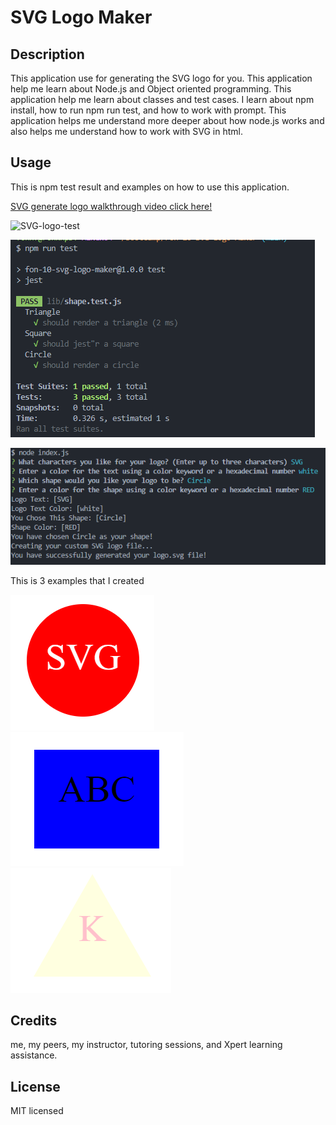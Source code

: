 # SVG Logo Maker

## Description

This application use for generating the SVG logo for you. This application help me learn about Node.js and Object oriented programming. This application help me learn about classes and test cases. I learn about npm install, how to run npm run test, and how to work with prompt. This application helps me understand more deeper about how node.js works and also helps me understand how to work with SVG in html. 

## Usage
This is npm test result and examples on how to use this application.

[SVG generate logo walkthrough video click here!](https://drive.google.com/file/d/1J9xHdmlX_5088UqkekuDkWiYjeaDrwIA/view)

![SVG-logo-test](svglogogeneratewalkthrough.gif)

![SVG-logo-npm](/NPM-run-test-Screenshot.png)

![SVG-prompt](SVG-generate-logo-prompt.png)


This is 3 examples that I created

![SVG-logo-01](./examples/SVG-generated-logo_01.png)
![SVG-logo-01](./examples/SVG-generated-logo_02.png)
![SVG-logo-01](./examples/SVG-generated-logo_03.png)

## Credits
me, my peers, my instructor, tutoring sessions, and Xpert learning assistance.

## License
MIT licensed
